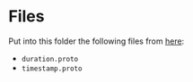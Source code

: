 # Files

Put into this folder the following files from [here](https://github.com/protocolbuffers/protobuf/tree/main/src/google/protobuf):

- `duration.proto`
- `timestamp.proto`
